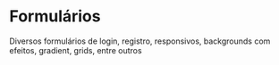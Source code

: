 # Formulários
Diversos formulários de login, registro, responsivos, backgrounds com efeitos, gradient, grids, entre outros

